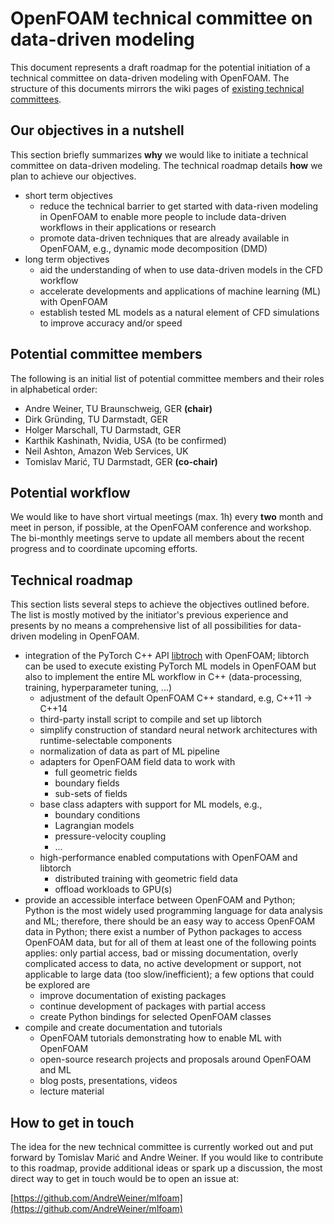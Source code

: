 # OpenFOAM technical committee on data-driven modeling

This document represents a draft roadmap for the potential initiation of a technical committee on data-driven modeling with OpenFOAM. The structure of this documents mirrors the wiki pages of [existing technical committees](https://www.openfoam.com/governance/technical-committees).

## Our objectives in a nutshell

This section briefly summarizes **why** we would like to initiate a technical committee on data-driven modeling. The technical roadmap details **how** we plan to achieve our objectives.

- short term objectives
  - reduce the technical barrier to get started with data-riven modeling in OpenFOAM to enable more people to include data-driven workflows in their applications or research
  - promote data-driven techniques that are already available in OpenFOAM, e.g., dynamic mode decomposition (DMD)
- long term objectives
  - aid the understanding of when to use data-driven models in the CFD workflow
  - accelerate developments and applications of machine learning (ML) with OpenFOAM
  - establish tested ML models as a natural element of CFD simulations to improve accuracy and/or speed

## Potential committee members

The following is an initial list of potential committee members and their roles in alphabetical order:

- Andre Weiner, TU Braunschweig, GER **(chair)**
- Dirk Gründing, TU Darmstadt, GER
- Holger Marschall, TU Darmstadt, GER
- Karthik Kashinath, Nvidia, USA (to be confirmed)
- Neil Ashton, Amazon Web Services, UK
- Tomislav Marić, TU Darmstadt, GER **(co-chair)**

## Potential workflow

We would like to have short virtual meetings (max. 1h) every **two** month and meet in person, if possible, at the OpenFOAM conference and workshop. The bi-monthly meetings serve to update all members about the recent progress and to coordinate upcoming efforts.

## Technical roadmap

This section lists several steps to achieve the objectives outlined before. The list is mostly motived by the initiator's previous experience and presents by no means a comprehensive list of all possibilities for data-driven modeling in OpenFOAM.

- integration of the PyTorch C++ API [libtroch](https://pytorch.org/cppdocs/installing.html) with OpenFOAM; libtorch can be used to execute existing PyTorch ML models in OpenFOAM but also to implement the entire ML workflow in C++ (data-processing, training, hyperparameter tuning, ...) 
  - adjustment of the default OpenFOAM C++ standard, e.g, C++11 -> C++14
  - third-party install script to compile and set up libtorch
  - simplify construction of standard neural network architectures with runtime-selectable components
  - normalization of data as part of ML pipeline
  - adapters for OpenFOAM field data to work with
    - full geometric fields
    - boundary fields
    - sub-sets of fields
  - base class adapters with support for ML models, e.g.,
    - boundary conditions
    - Lagrangian models
    - pressure-velocity coupling
    - ...
   - high-performance enabled computations with OpenFOAM and libtorch
     - distributed training with geometric field data
     - offload workloads to GPU(s)
- provide an accessible interface between OpenFOAM and Python; Python is the most widely used programming language for data analysis and ML; therefore, there should be an easy way to access OpenFOAM data in Python; there exist a number of Python packages to access OpenFOAM data, but for all of them at least one of the following points applies: only partial access, bad or missing documentation, overly complicated access to data, no active development or support, not applicable to large data (too slow/inefficient); a few options that could be explored are
  - improve documentation of existing packages
  - continue development of packages with partial access
  - create Python bindings for selected OpenFOAM classes
- compile and create documentation and tutorials
  - OpenFOAM tutorials demonstrating how to enable ML with OpenFOAM
  - open-source research projects and proposals around OpenFOAM and ML
  - blog posts, presentations, videos
  - lecture material

## How to get in touch

The idea for the new technical committee is currently worked out and put forward by Tomislav Marić and Andre Weiner. If you would like to contribute to this roadmap, provide additional ideas or spark up a discussion, the most direct way to get in touch would be to open an issue at:

[https://github.com/AndreWeiner/mlfoam](https://github.com/AndreWeiner/mlfoam)
